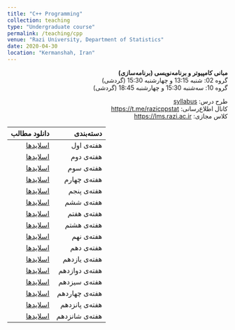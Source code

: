 ```yaml
---
title: "C++ Programming"
collection: teaching
type: "Undergraduate course"
permalink: /teaching/cpp
venue: "Razi University, Department of Statistics"
date: 2020-04-30
location: "Kermanshah, Iran"
---
```


<p dir='rtl' align='right'><b>
  مبانی کامپیوتر و برنامه‌نویسی (برنامه‌سازی)
</b><br/>
  گروه 02: شنبه 13:15 و چهارشنبه 15:30 (گردشی) <br/>
  گروه 10: سه‌شنبه 15:30 و چهارشنبه 18:45 (گردشی)
</p>

<p dir='rtl' align='right'>
  طرح درس: <a href="../files/Cpp/cppSyllabus.pdf">syllabus</a>
  <br/>
  کانال اطلاع‌رسانی: <a href="https://t.me/razicppstat">https://t.me/razicppstat</a>
  <br/>
  کلاس مجازی: <a href="https://lms.razi.ac.ir">https://lms.razi.ac.ir</a>
</p>

| دانلود مطالب | دسته‌بندی |
|---:|---:|
| [اسلایدها](../files/Cpp/cpp1.pdf) | هفته‌ی اول |
| [اسلایدها](../files/Cpp/cpp2.pdf) | هفته‌ی دوم |
| [اسلایدها](../files/Cpp/cpp3.pdf) | هفته‌ی سوم |
| [اسلایدها](../files/Cpp/cpp4.pdf) | هفته‌ی چهارم |
| [اسلایدها](../files/Cpp/cpp5.pdf) | هفته‌ی پنجم |
| [اسلایدها](../files/Cpp/cpp6.pdf) | هفته‌ی ششم |
| [اسلایدها](../files/Cpp/cpp7.pdf) | هفته‌ی هفتم |
| [اسلایدها](../files/Cpp/cpp8.pdf) | هفته‌ی هشتم |
| [اسلایدها](../files/Cpp/cpp9.pdf) | هفته‌ی نهم |
| [اسلایدها](../files/Cpp/cpp10.pdf) | هفته‌ی دهم |
| [اسلایدها](../files/Cpp/cpp11.pdf) | هفته‌ی یازدهم |
| [اسلایدها](../files/Cpp/cpp12.pdf) | هفته‌ی دوازدهم |
| [اسلایدها](../files/Cpp/cpp13.pdf) | هفته‌ی سیزدهم |
| [اسلایدها](../files/Cpp/cpp14.pdf) | هفته‌ی چهاردهم |
| [اسلایدها](../files/Cpp/cpp15.pdf) | هفته‌ی پانزدهم |
| [اسلایدها](../files/Cpp/cpp16.pdf) | هفته‌ی شانزدهم |

